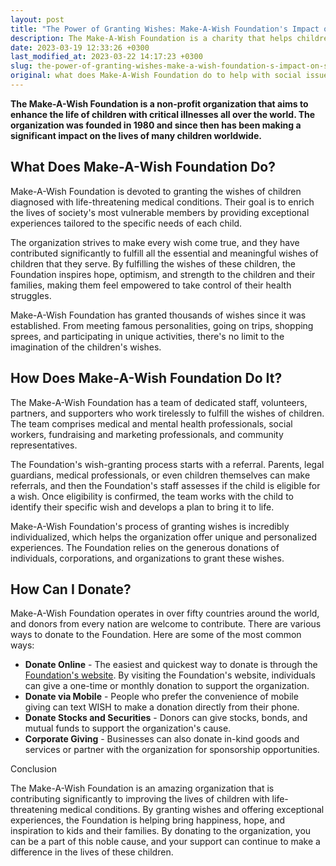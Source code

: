 ```yaml
---
layout: post
title: "The Power of Granting Wishes: Make-A-Wish Foundation's Impact on Social Issues and How You Can Help"
description: The Make-A-Wish Foundation is a charity that helps children with critical illnesses fulfill their wishes. They do this by working closely with the children and their families to create a memorable experience that gives them hope, joy, and strength during difficult times. The organization has helped to bring a positive impact to social issues by bringing awareness to the importance of supporting these children and their families. If you would like to donate to this amazing cause, visit their website to learn more about how you can help make a child's wish come true.
date: 2023-03-19 12:33:26 +0300
last_modified_at: 2023-03-22 14:17:23 +0300
slug: the-power-of-granting-wishes-make-a-wish-foundation-s-impact-on-social-issues-and-how-you-can-help
original: what does Make-A-Wish Foundation do to help with social issues as a charity, how do they do it, how can i donate?
---
```

**The Make-A-Wish Foundation is a non-profit organization that aims to enhance the life of children with critical illnesses all over the world. The organization was founded in 1980 and since then has been making a significant impact on the lives of many children worldwide.**

## What Does Make-A-Wish Foundation Do?

Make-A-Wish Foundation is devoted to granting the wishes of children diagnosed with life-threatening medical conditions. Their goal is to enrich the lives of society's most vulnerable members by providing exceptional experiences tailored to the specific needs of each child.

The organization strives to make every wish come true, and they have contributed significantly to fulfill all the essential and meaningful wishes of children that they serve. By fulfilling the wishes of these children, the Foundation inspires hope, optimism, and strength to the children and their families, making them feel empowered to take control of their health struggles.

Make-A-Wish Foundation has granted thousands of wishes since it was established. From meeting famous personalities, going on trips, shopping sprees, and participating in unique activities, there's no limit to the imagination of the children's wishes.

## How Does Make-A-Wish Foundation Do It?

The Make-A-Wish Foundation has a team of dedicated staff, volunteers, partners, and supporters who work tirelessly to fulfill the wishes of children. The team comprises medical and mental health professionals, social workers, fundraising and marketing professionals, and community representatives.

The Foundation's wish-granting process starts with a referral. Parents, legal guardians, medical professionals, or even children themselves can make referrals, and then the Foundation's staff assesses if the child is eligible for a wish. Once eligibility is confirmed, the team works with the child to identify their specific wish and develops a plan to bring it to life.

Make-A-Wish Foundation's process of granting wishes is incredibly individualized, which helps the organization offer unique and personalized experiences. The Foundation relies on the generous donations of individuals, corporations, and organizations to grant these wishes.

## How Can I Donate?

Make-A-Wish Foundation operates in over fifty countries around the world, and donors from every nation are welcome to contribute. There are various ways to donate to the Foundation. Here are some of the most common ways:

* **Donate Online** \- The easiest and quickest way to donate is through the [Foundation's website](https://wish.org/). By visiting the Foundation's website, individuals can give a one-time or monthly donation to support the organization.
* **Donate via Mobile** \- People who prefer the convenience of mobile giving can text WISH to make a donation directly from their phone\.
* **Donate Stocks and Securities** \- Donors can give stocks\, bonds\, and mutual funds to support the organization's cause\.
* **Corporate Giving** \- Businesses can also donate in\-kind goods and services or partner with the organization for sponsorship opportunities\.

Conclusion

The Make-A-Wish Foundation is an amazing organization that is contributing significantly to improving the lives of children with life-threatening medical conditions. By granting wishes and offering exceptional experiences, the Foundation is helping bring happiness, hope, and inspiration to kids and their families. By donating to the organization, you can be a part of this noble cause, and your support can continue to make a difference in the lives of these children.